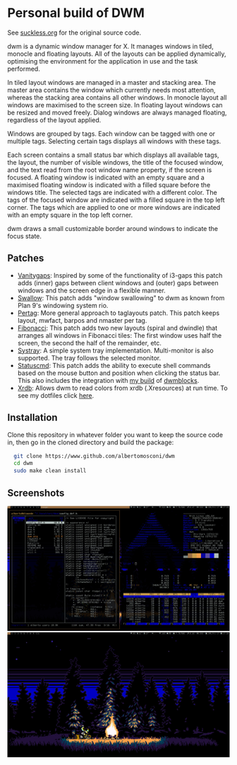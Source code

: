 # Personal build of DWM
See [suckless.org](https://dwm.suckless.org "dwm.suckless.org") for the original source code.

dwm is a dynamic window manager for X. It manages windows in tiled, monocle and floating layouts. All of the layouts can be applied dynamically, optimising the environment for the application in use and the task performed.

In tiled layout windows are managed in a master and stacking area. The master area contains the window which currently needs most attention, whereas the stacking area contains all other windows. In monocle layout all windows are maximised to the screen size. In floating layout windows can be resized and moved freely. Dialog windows are always managed floating, regardless of the layout applied.

Windows are grouped by tags. Each window can be tagged with one or multiple tags. Selecting certain tags displays all windows with these tags.

Each screen contains a small status bar which displays all available tags, the layout, the number of visible windows, the title of the focused window, and the text read from the root window name property, if the screen is focused. A floating window is indicated with an empty square and a maximised floating window is indicated with a filled square before the windows title. The selected tags are indicated with a different color. The tags of the focused window are indicated with a filled square in the top left corner. The tags which are applied to one or more windows are indicated with an empty square in the top left corner.

dwm draws a small customizable border around windows to indicate the focus state.

## Patches
- [Vanitygaps](https://dwm.suckless.org/patches/vanitygaps/ "vanitygaps"): Inspired by some of the functionality of i3-gaps this patch adds (inner) gaps between client windows and (outer) gaps between windows and the screen edge in a flexible manner.
- [Swallow](https://dwm.suckless.org/patches/swallow/ "swallow"): This patch adds "window swallowing" to dwm as known from Plan 9's windowing system rio.
- [Pertag](https://dwm.suckless.org/patches/pertag/ "pertag"): More general approach to taglayouts patch. This patch keeps layout, mwfact, barpos and nmaster per tag.
- [Fibonacci](https://dwm.suckless.org/patches/fibonacci/ "fibonacci"): This patch adds two new layouts (spiral and dwindle) that arranges all windows in Fibonacci tiles: The first window uses half the screen, the second the half of the remainder, etc.
- [Systray](https://dwm.suckless.org/patches/systray/ "systray"): A simple system tray implementation. Multi-monitor is also supported. The tray follows the selected monitor.
- [Statuscmd](https://dwm.suckless.org/patches/statuscmd "statuscmd"): This patch adds the ability to execute shell commands based on the mouse button and position when clicking the status bar.
This also includes the integration with [my build](https://www.github.com/albertomosconi/dwmblocks "albertomosconi's dwmblocks") of [dwmblocks](https://github.com/torrinfail/dwmblocks "dwmblocks").
- [Xrdb](https://dwm.suckless.org/patches/xrdb "xrdb"): Allows dwm to read colors from xrdb (.Xresources) at run time. To see my dotfiles click [here](https://www.github.com/albertomosconi/dotfiles "dotfiles").

## Installation
Clone this repository in whatever folder you want to keep the source code in, then go in the cloned directory and build the package:

```bash
  git clone https://www.github.com/albertomosconi/dwm
  cd dwm
  sudo make clean install
```

## Screenshots
![busy](https://raw.githubusercontent.com/albertomosconi/dwm/master/screens/busy.jpg "busy")
![clean](https://raw.githubusercontent.com/albertomosconi/dwm/master/screens/clean.jpg "clean")
